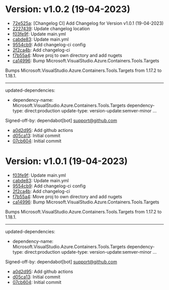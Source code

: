 # Version: v1.0.2 (19-04-2023)

* [72e525a](https://github.com/MoonieGZ/TwoMoons/commit/72e525a5608ce282a521376a195384868d30ad68): [Changelog CI] Add Changelog for Version v1.0.1 (19-04-2023)
* [2227439](https://github.com/MoonieGZ/TwoMoons/commit/22274398569659a42a1fd3f51b96beb6936bbe18): Update changelog location
* [f03fe9f](https://github.com/MoonieGZ/TwoMoons/commit/f03fe9fc089d918844fe87ade2d9736e1002b6ce): Update main.yml
* [cabde83](https://github.com/MoonieGZ/TwoMoons/commit/cabde83f79d05d898e5dfee0dc1cfeaf50a77aa4): Update main.yml
* [9554cb9](https://github.com/MoonieGZ/TwoMoons/commit/9554cb9faf3435f8424a8dc911fa59fac5d97685): Add changelog-ci config
* [2f2ca4b](https://github.com/MoonieGZ/TwoMoons/commit/2f2ca4b724cbe6969598e5583cca82c94c893a80): Add changelog-ci
* [f7b55a4](https://github.com/MoonieGZ/TwoMoons/commit/f7b55a472bb412a9bd56bc6131a51d0c76e051bc): Move proj to own directory and add nugets
* [ca14996](https://github.com/MoonieGZ/TwoMoons/commit/ca14996c43d8a4a17f8b035de72a051ffb6dec87): Bump Microsoft.VisualStudio.Azure.Containers.Tools.Targets

Bumps Microsoft.VisualStudio.Azure.Containers.Tools.Targets from 1.17.2 to 1.18.1.

---
updated-dependencies:
- dependency-name: Microsoft.VisualStudio.Azure.Containers.Tools.Targets
  dependency-type: direct:production
  update-type: version-update:semver-minor
...

Signed-off-by: dependabot[bot] <support@github.com>
* [a0d2d95](https://github.com/MoonieGZ/TwoMoons/commit/a0d2d9507cedc0d97030588292751cea734565c1): Add github actions
* [d05ca13](https://github.com/MoonieGZ/TwoMoons/commit/d05ca134a9ca930dda7763fec8c9ec15fe149b1b): Initial commit
* [07cb604](https://github.com/MoonieGZ/TwoMoons/commit/07cb604269e8617c5ea0b1cb42d1333d30211b45): Initial commit


# Version: v1.0.1 (19-04-2023)

* [f03fe9f](https://github.com/MoonieGZ/TwoMoons/commit/f03fe9fc089d918844fe87ade2d9736e1002b6ce): Update main.yml
* [cabde83](https://github.com/MoonieGZ/TwoMoons/commit/cabde83f79d05d898e5dfee0dc1cfeaf50a77aa4): Update main.yml
* [9554cb9](https://github.com/MoonieGZ/TwoMoons/commit/9554cb9faf3435f8424a8dc911fa59fac5d97685): Add changelog-ci config
* [2f2ca4b](https://github.com/MoonieGZ/TwoMoons/commit/2f2ca4b724cbe6969598e5583cca82c94c893a80): Add changelog-ci
* [f7b55a4](https://github.com/MoonieGZ/TwoMoons/commit/f7b55a472bb412a9bd56bc6131a51d0c76e051bc): Move proj to own directory and add nugets
* [ca14996](https://github.com/MoonieGZ/TwoMoons/commit/ca14996c43d8a4a17f8b035de72a051ffb6dec87): Bump Microsoft.VisualStudio.Azure.Containers.Tools.Targets

Bumps Microsoft.VisualStudio.Azure.Containers.Tools.Targets from 1.17.2 to 1.18.1.

---
updated-dependencies:
- dependency-name: Microsoft.VisualStudio.Azure.Containers.Tools.Targets
  dependency-type: direct:production
  update-type: version-update:semver-minor
...

Signed-off-by: dependabot[bot] <support@github.com>
* [a0d2d95](https://github.com/MoonieGZ/TwoMoons/commit/a0d2d9507cedc0d97030588292751cea734565c1): Add github actions
* [d05ca13](https://github.com/MoonieGZ/TwoMoons/commit/d05ca134a9ca930dda7763fec8c9ec15fe149b1b): Initial commit
* [07cb604](https://github.com/MoonieGZ/TwoMoons/commit/07cb604269e8617c5ea0b1cb42d1333d30211b45): Initial commit
